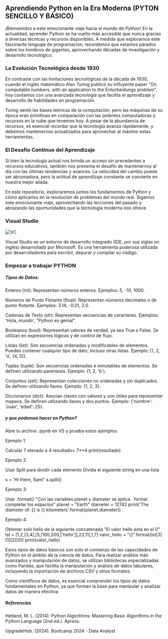 ## Aprendiendo Python en la Era Moderna (PYTON SENCILLO Y BÁSICO)

¡Bienvenidos a este emocionante viaje hacia el mundo de Python! En la actualidad, aprender Python se ha vuelto más accesible que nunca gracias a diversas técnicas y recursos disponibles. A medida que exploramos este fascinante lenguaje de programación, recordemos que estamos parados sobre los hombros de gigantes, aprovechando décadas de investigación y desarrollo tecnológico.

### La Evolución Tecnológica desde 1930
En contraste con las limitaciones tecnológicas de la década de 1930, cuando el inglés matemático Alan Turing publicó su influyente paper "On computable numbers, with an application to the Entscheidungs problem", hoy contamos con una avanzada tecnología que facilita el aprendizaje y desarrollo de habilidades en programación.

Turing sentó las bases teóricas de la computación, pero las máquinas de su época eran primitivas en comparación con las potentes computadoras y recursos en la nube que tenemos hoy. A pesar de la abundancia de recursos, es esencial recordar que la tecnología avanza rápidamente, y debemos mantenernos actualizados para aprovechar al máximo estas herramientas.

 ### El Desafío Continuo del Aprendizaje

 Si bien la tecnología actual nos brinda un acceso sin precedentes a recursos educativos, también nos presenta el desafío de mantenernos al día con las últimas tendencias y avances. La velocidad del cambio puede ser abrumadora, pero la actitud de aprendizaje constante se convierte en nuestra mejor aliada.

En este repositorio, exploraremos juntos los fundamentos de Python y cómo aplicarlos en la resolución de problemas del mundo real. Sigamos este emocionante viaje, aprovechando las lecciones del pasado y abrazando las oportunidades que la tecnología moderna nos ofrece.


### Visual Studio


![VC](hhttps://repository-images.githubusercontent.com/657248114/d3c7b91a-b285-4d1e-8429-5de1acc5f61e)


Visual Studio es un entorno de desarrollo integrado (IDE, por sus siglas en inglés) desarrollado por Microsoft. Es una herramienta poderosa utilizada por desarrolladores para escribir, depurar y compilar su código.

### Empezar a trabajar PYTHON

##### Tipos de Datos:

Enteros (int): Representan números enteros. Ejemplos: 5, -10, 1000.


Números de Punto Flotante (float): Representan números decimales o de punto flotante. Ejemplos: 3.14, -0.01, 2.0.

Cadenas de Texto (str): Representan secuencias de caracteres. Ejemplos: 'Hola, mundo', "Python es genial".

Booleanos (bool): Representan valores de verdad, ya sea True o False. Se utilizan en expresiones lógicas y de control de flujo.

Listas (list): Son secuencias ordenadas y modificables de elementos. Pueden contener cualquier tipo de dato, incluso otras listas. Ejemplo: [1, 2, 'a', [4, 5]].

Tuplas (tuple): Son secuencias ordenadas e inmutables de elementos. Se definen utilizando paréntesis. Ejemplo: (1, 2, 'b').

Conjuntos (set): Representan colecciones no ordenadas y sin duplicados. Se definen utilizando llaves. Ejemplo: {1, 2, 3}.

Diccionarios (dict): Asocian claves con valores y son útiles para representar mapeos. Se definen utilizando llaves y dos puntos. Ejemplo: {'nombre': 'Juan', 'edad': 25}.

##### y que podemos hacer en Python? 

Abre tu archivo .ipynb en VS y prueba estos ejemplos: 


Ejemplo 1: 

Calcular 7 elevado a 4
resultado= 7**4 print(resultado)

Ejemplo 2: 

Usar Split para dividir cada elemento
Divida el siguiente string en una lista

s = 'Hi there, Sam!' s.split()

Ejemplo 3:

Usar .format()
"Con las variables planet y diamater se aplica . format completar los espacios" planet = "Earth" diameter = 12742 
print('The diameter of: {} is {} kilometers'.format(planet,diameter))

Ejemplo 4:

Obtener solo hello de la siguiente concatenada
"El valor hello está en el 0" lst = [1,2,[3,4],[5,[100,200,['hello']],23,11],1,7] valor_hello = "{}".format(lst[3][1][2][0]) 
print(valor_hello)




Estos tipos de datos básicos son solo el comienzo de las capacidades de Python en el ámbito de la ciencia de datos. Para realizar análisis más avanzados y manipulación de datos, se utilizan bibliotecas especializadas como Pandas, que facilita la manipulación y análisis de datos tabulares, incluyendo la importación de archivos CSV y otros formatos.

Como científicos de datos, es esencial comprender los tipos de datos fundamentales en Python, ya que forman la base para manipular y analizar datos de manera efectiva










##### Referencias

Hetland, M. L. (2014). Python Algorithms: Mastering Basic Algorithms in the Python Language (2nd ed.). Apress.

UpgradeHub. (2024). Bootcamp 2024 - Data Analyst
